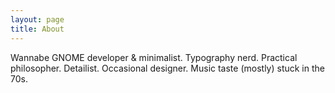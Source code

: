 ```yaml
---
layout: page
title: About
---
```


Wannabe GNOME developer & minimalist. Typography nerd.
Practical philosopher. Detailist. Occasional designer.
Music taste (mostly) stuck in the 70s.

[//]: # ( vim: set tw=72 fo=awntq spell spelllang=en:)

